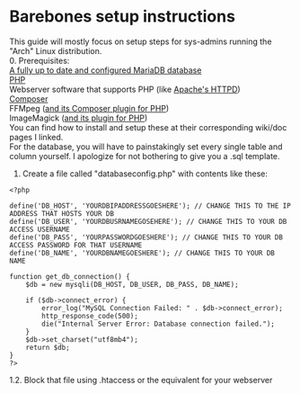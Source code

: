 # Barebones setup instructions
This guide will mostly focus on setup steps for sys-admins running the "Arch" Linux distribution.<br>
0. Prerequisites:<br>
[A fully up to date and configured MariaDB database](https://wiki.archlinux.org/title/MariaDB)<br>
[PHP](https://wiki.archlinux.org/title/PHP)<br>
Webserver software that supports PHP (like [Apache's HTTPD](https://wiki.archlinux.org/title/Apache_HTTP_Server))<br>
[Composer](https://wiki.archlinux.org/title/PHP#Composer)<br>
FFMpeg ([and its Composer plugin for PHP](https://github.com/PHP-FFMpeg/PHP-FFMpeg))<br>
ImageMagick ([and its plugin for PHP](https://archlinux.org/packages/extra/x86_64/php-imagick/))<br>
You can find how to install and setup these at their corresponding wiki/doc pages I linked.<br>
For the database, you will have to painstakingly set every single table and column yourself. I apologize for not bothering to give you a .sql template.<br>

1. Create a file called "databaseconfig.php" with contents like these:

```
<?php

define('DB_HOST', 'YOURDBIPADDRESSGOESHERE'); // CHANGE THIS TO THE IP ADDRESS THAT HOSTS YOUR DB
define('DB_USER', 'YOURDBUSRNAMEGOSEHERE'); // CHANGE THIS TO YOUR DB ACCESS USERNAME
define('DB_PASS', 'YOURPASSWORDGOESHERE'); // CHANGE THIS TO YOUR DB ACCESS PASSWORD FOR THAT USERNAME
define('DB_NAME', 'YOURDBNAMEGOESHERE'); // CHANGE THIS TO YOUR DB NAME

function get_db_connection() {
    $db = new mysqli(DB_HOST, DB_USER, DB_PASS, DB_NAME);

    if ($db->connect_error) {
        error_log("MySQL Connection Failed: " . $db->connect_error);
        http_response_code(500);
        die("Internal Server Error: Database connection failed.");
    }
    $db->set_charset("utf8mb4");
    return $db;
}
?>
```

1.2. Block that file using .htaccess or the equivalent for your webserver
